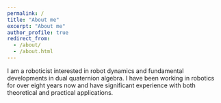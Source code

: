 ```yaml
---
permalink: /
title: "About me"
excerpt: "About me"
author_profile: true
redirect_from: 
  - /about/
  - /about.html
---
```


I am a roboticist interested in robot dynamics and fundamental developments in dual quaternion algebra. I have been working in robotics for over eight years now and have significant experience with both theoretical and practical applications.